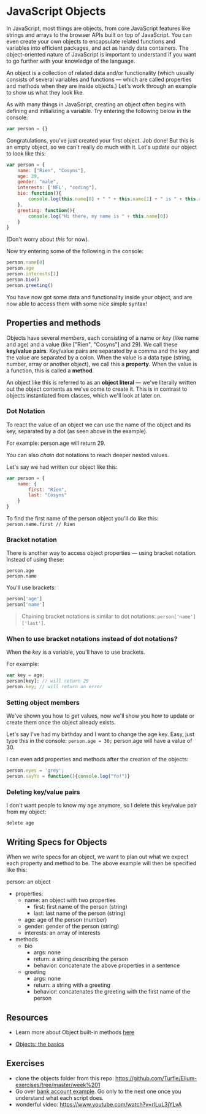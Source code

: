 JavaScript Objects
====
In JavaScript, most things are objects, from core JavaScript features like strings and arrays to the browser APIs built on top of JavaScript. You can even create your own objects to encapsulate related functions and variables into efficient packages, and act as handy data containers. The object-oriented nature of JavaScript is important to understand if you want to go further with your knowledge of the language.

An object is a collection of related data and/or functionality (which usually consists of several variables and functions — which are called properties and methods when they are inside objects.) Let's work through an example to show us what they look like.

As with many things in JavaScript, creating an object often begins with defining and initializing a variable. Try entering the following below in the console:

```javascript
var person = {}
```

Congratulations, you've just created your first object. Job done! But this is an empty object, so we can't really do much with it. Let's update our object to look like this:

```javascript
var person = {
    name: ["Rien", "Cosyns"],
    age: 29,
    gender: "male",
    interests: ['NFL', "coding"],
    bio: function(){
        console.log(this.name[0] + " " + this.name[1] + " is " + this.age + " years old and likes " + this.interests[0] + " and " this.interests[1] )
    },
    greeting: function(){
        console.log("Hi there, my name is " + this.name[0])
    }
}
```
(Don't worry about _this_ for now).

Now try entering some of the following in the console: 

```javascript
person.name[0]
person.age
person.interests[1]
person.bio()
person.greeting()
``` 

You have now got some data and functionality inside your object, and are now able to access them with some nice simple syntax!

Properties and methods
----
Objects have several _members_, each consisting of a name or _key_ (like name and age) and a value (like ["Rien", "Cosyns"] and 29). We call these **key/value pairs**. Key/value pairs are separated by a comma and the key and the value are separated by a colon. When the value is a data type (string, number, array or another object), we call this a **property**. When the value is a function, this is called a **method**.

An object like this is referred to as an **object literal** — we've literally written out the object contents as we've come to create it. This is in contrast to objects instantiated from classes, which we'll look at later on.

### Dot Notation
To react the value of an object we can use the name of the object and its key, separated by a dot (as seen above in the example).

For example: person.age will return 29.

You can also _chain_ dot notations to reach deeper nested values.

Let's say we had written our object like this:

```javascript
var person = {
    name: {
        first: "Rien",
        last: "Cosyns"
    }
}
```

To find the first name of the person object you'll do like this: `person.name.first // Rien`

### Bracket notation
There is another way to access object properties — using bracket notation. Instead of using these:

```
person.age
person.name
```

You'll use brackets:

```javascript
person['age']
person['name']
```

> Chaining bracket notations is similar to dot notations: `person['name']['last']`.

### When to use bracket notations instead of dot notations?
When the _key_ is a variable, you'll have to use brackets.

For example:

```javascript
var key = age;
person[key]; // will return 29
person.key; // will return an error
```

### Setting object members

We've shown you how to _get_ values, now we'll show you how to update or create them once the object already exists.

Let's say I've had my birthday and I want to change the age key. Easy, just type this in the console:
`person.age = 30;`
person.age will have a value of 30.

I can even add properties and methods after the creation of the objects:

```javascript
person.eyes = 'grey';
person.sayYo = function(){console.log("Yo!")}
```

### Deleting key/value pairs

I don't want people to know my age anymore, so I delete this key/value pair from my object:

`delete age`

Writing Specs for Objects
----
When we write specs for an object, we want to plan out what we expect each property and method to be.
The above example will then be specified like this:

person: an object
+ properties:
  + name: an object with two properties
    +  first: first name of the person (string)
    +  last: last name of the person (string)
  + age: age of the person (number)
  + gender: gender of the person (string)
  + interests: an array of interests
+ methods
  + bio
    + args: none
    + return: a string describing the person
    + behavior: concatenate the above properties in a sentence
  + greeting
    + args: none
    + return: a string with a greeting
    + behavior: concatenates the greeting with the first name of the person

Resources
---

+ Learn more about Object built-in methods [here](https://developer.mozilla.org/en-US/docs/Web/JavaScript/Reference/Global_Objects/Object "Objects")

+ [Objects: the basics](http://javascript.info/object-basics "Object basics")

Exercises
----

+ clone the objects folder from this repo: https://github.com/Turfie/Elium-exercises/tree/master/week%201
+ Go over [bank account example](https://github.com/jankeLearning/content-code/tree/master/Week%2001/objects). Go only to the next one once you understand what each script does.
+ wonderful video: https://www.youtube.com/watch?v=rlLuL3jYLvA